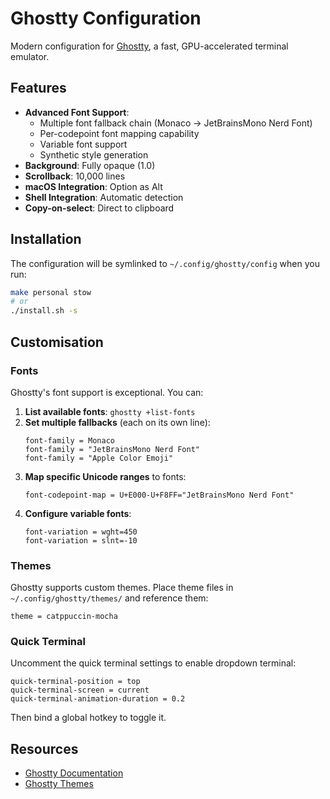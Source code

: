 # Ghostty Configuration

Modern configuration for [Ghostty](https://ghostty.org/), a fast, GPU-accelerated terminal emulator.

## Features

- **Advanced Font Support**: 
  - Multiple font fallback chain (Monaco → JetBrainsMono Nerd Font)
  - Per-codepoint font mapping capability
  - Variable font support
  - Synthetic style generation
- **Background**: Fully opaque (1.0)
- **Scrollback**: 10,000 lines
- **macOS Integration**: Option as Alt
- **Shell Integration**: Automatic detection
- **Copy-on-select**: Direct to clipboard

## Installation

The configuration will be symlinked to `~/.config/ghostty/config` when you run:

```bash
make personal stow
# or
./install.sh -s
```

## Customisation

### Fonts

Ghostty's font support is exceptional. You can:

1. **List available fonts**: `ghostty +list-fonts`
2. **Set multiple fallbacks** (each on its own line):
   ```
   font-family = Monaco
   font-family = "JetBrainsMono Nerd Font"
   font-family = "Apple Color Emoji"
   ```
3. **Map specific Unicode ranges** to fonts:
   ```
   font-codepoint-map = U+E000-U+F8FF="JetBrainsMono Nerd Font"
   ```
4. **Configure variable fonts**:
   ```
   font-variation = wght=450
   font-variation = slnt=-10
   ```

### Themes

Ghostty supports custom themes. Place theme files in `~/.config/ghostty/themes/` and reference them:

```
theme = catppuccin-mocha
```

### Quick Terminal

Uncomment the quick terminal settings to enable dropdown terminal:

```
quick-terminal-position = top
quick-terminal-screen = current
quick-terminal-animation-duration = 0.2
```

Then bind a global hotkey to toggle it.

## Resources

- [Ghostty Documentation](https://ghostty.org/docs)
- [Ghostty Themes](https://github.com/ghostty-org/ghostty-themes)